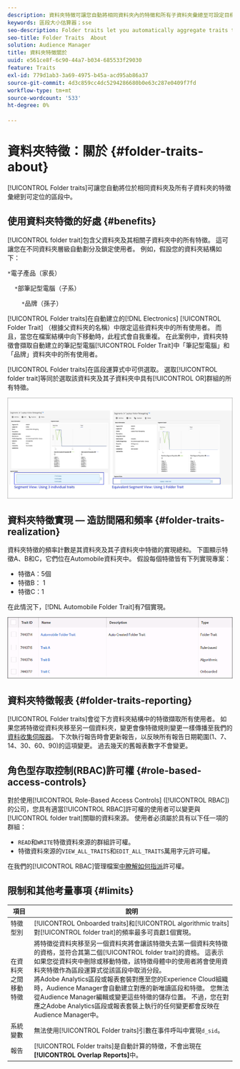 ```yaml
---
description: 資料夾特徵可讓您自動將相同資料夾內的特徵和所有子資料夾彙總至可設定目標的區段中。
keywords: 區段大小估算器；sse
seo-description: Folder traits let you automatically aggregate traits that reside within the same folder and all child folders into a targetable segment.
seo-title: Folder Traits  About
solution: Audience Manager
title: 資料夾特徵關於
uuid: e561ce8f-6c90-44a7-b034-685533f29030
feature: Traits
exl-id: 779d1ab3-3a69-4975-b45a-acd95ab86a37
source-git-commit: 4d3c859cc4dc5294286680b0e63c287e0409f7fd
workflow-type: tm+mt
source-wordcount: '533'
ht-degree: 0%

---
```


# 資料夾特徵：關於 {#folder-traits-about}

[!UICONTROL Folder traits]可讓您自動將位於相同資料夾及所有子資料夾的特徵彙總到可定位的區段中。

## 使用資料夾特徵的好處 {#benefits}

[!UICONTROL folder trait]包含父資料夾及其相關子資料夾中的所有特徵。 這可讓您在不同資料夾層級自動劃分及鎖定使用者。 例如，假設您的資料夾結構如下：

`*`電子產品（家長）

    `*`部筆記型電腦（子系）

        `*`品牌（孫子）

[!UICONTROL Folder traits]在自動建立的[!DNL Electronics] [!UICONTROL Folder Trait] （根據父資料夾的名稱）中限定這些資料夾中的所有使用者。 而且，當您在檔案結構中向下移動時，此程式會自我重複。 在此案例中，資料夾特徵會擷取自動建立的筆記型電腦[!UICONTROL Folder Trait]中「筆記型電腦」和「品牌」資料夾中的所有使用者。

[!UICONTROL Folder traits]在區段運算式中可供選取。 選取[!UICONTROL folder trait]等同於選取該資料夾及其子資料夾中具有[!UICONTROL OR]群組的所有特徵。

![](assets/folder-traits-compare-border.jpg)

## 資料夾特徵實現 — 造訪間隔和頻率 {#folder-traits-realization}

資料夾特徵的頻率計數是其資料夾及其子資料夾中特徵的實現總和。 下圖顯示特徵A、B和C，它們位在Automobile資料夾中。 假設每個特徵皆有下列實現專案：

* 特徵A：5個
* 特徵B： 1
* 特徵C：1

在此情況下，[!DNL Automobile Folder Trait]有7個實現。

![](assets/folder_traits_rollup_border.png)

## 資料夾特徵報表 {#folder-traits-reporting}

[!UICONTROL Folder traits]會從下方資料夾結構中的特徵擷取所有使用者。 如果您將特徵從資料夾移至另一個資料夾，變更會像特徵規則變更一樣傳播至我們的[資料收集伺服器](../../reference/system-components/components-data-collection.md)。 下次執行報告時會更新報告，以反映所有報告日期範圍(1、7、14、30、60、90)的這項變更。 過去幾天的舊報表數字不會變更。

## 角色型存取控制(RBAC)許可權 {#role-based-access-controls}

對於使用[!UICONTROL Role-Based Access Controls] ([!UICONTROL RBAC])的公司，您具有適當[!UICONTROL RBAC]許可權的使用者可以變更與[!UICONTROL folder trait]關聯的資料來源。 使用者必須屬於具有以下任一項的群組：

* `READ`和`WRITE`特徵資料來源的群組許可權。
* 特徵資料來源的`VIEW_ALL_TRAITS`和`EDIT_ALL_TRAITS`萬用字元許可權。

在我們的[!UICONTROL RBAC]管理檔案[中瞭解如何指派](../../features/administration/administration-overview.md#create-group)許可權。

## 限制和其他考量事項 {#limits}

| 項目 | 說明 |
|---|---|
| 特徵型別 | [!UICONTROL Onboarded traits]和[!UICONTROL algorithmic traits]對[!UICONTROL folder trait]的頻率最多可貢獻1個實現。 |
| 在資料夾之間移動特徵 | 將特徵從資料夾移至另一個資料夾將會讓該特徵失去第一個資料夾特徵的資格，並符合其第二個[!UICONTROL folder trait]的資格。 這表示如果您從資料夾中刪除或移動特徵，該特徵母體中的使用者將會使用資料夾特徵作為區段運算式從該區段中取消分段。 <br>將Adobe Analytics區段或報表套裝對應至您的Experience Cloud組織時，Audience Manager會自動建立對應的新唯讀區段和特徵。 您無法從Audience Manager編輯或變更這些特徵的儲存位置。 不過，您在對應之Adobe Analytics區段或報表套裝上執行的任何變更都會反映在Audience Manager中。 |
| 系統變數 | 無法使用[!UICONTROL Folder traits]引數在事件呼叫中實現`d_sid`。 |
| 報告 | [!UICONTROL Folder traits]是自動計算的特徵，不會出現在&#x200B;**[!UICONTROL Overlap Reports]**&#x200B;中。 |
